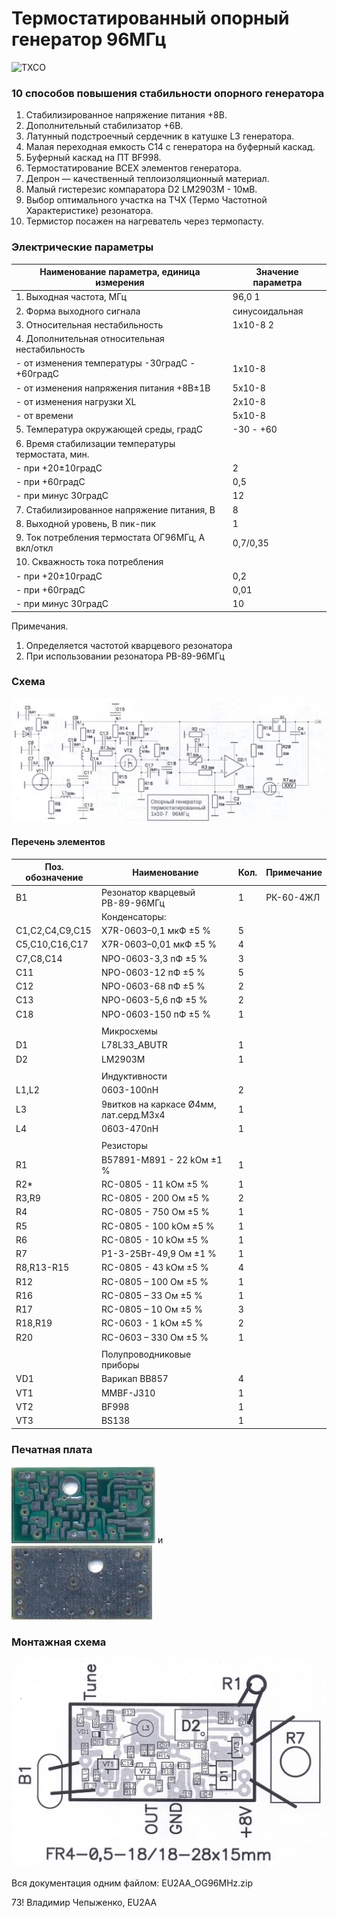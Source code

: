 # Термостатированный опорный генератор 96МГц
![ TXCO ](photo/12_OG96.jpg)

### 10 способов повышения стабильности опорного генератора
1. Стабилизированное напряжение питания +8В.
2. Дополнительный стабилизатор +6В.
3. Латунный подстроечный сердечник в катушке L3 генератора.
4. Малая переходная емкость С14 с генератора на буферный каскад.
5. Буферный каскад на ПТ BF998.
6. Термостатирование ВСЕХ элементов генератора.
7. Депрон — качественный теплоизоляционный материал.
8. Малый гистерезис компаратора D2 LM2903M - 10мВ. 
9. Выбор оптимального участка на ТЧХ (Термо Частотной Характеристике) резонатора.
10. Термистор посажен на нагреватель через термопасту.

### Электрические параметры

|Наименование параметра, единица измерения	|			Значение параметра|
| ----------------------- | -------------------------------- |
| 1. Выходная частота, МГц						| 	96,0           1  | 
| 2. Форма выходного сигнала						| 	синусоидальная | 
| 3. Относительная нестабильность 					| 	1х10-8           2  | 
| 4. Дополнительная относительная нестабильность |    | 
| 	- от изменения температуры  -30градС - +60градС			| 	1х10-8  |  
| 	- от изменения напряжения питания +8В±1В		| 	5х10-8  |  
| 	- от изменения нагрузки XL					| 	2х10-8	  |  
| 	- от времени								| 	5х10-8  |  
| 5. Температура окружающей среды, градС				| 	-30 - +60 | 
| 6. Время стабилизации температуры термостата, мин. | 
| 	- при +20±10градС							| 	2 | 
| 	- при +60градС								| 	0,5 | 
| 	- при минус 30градС							| 	12 | 
| 7. Стабилизированное напряжение питания, В			| 	8 | 
| 8. Выходной уровень, В пик-пик					| 		1 | 
| 9. Ток потребления термостата ОГ96МГц, А  вкл/откл		| 	0,7/0,35 | 
| 10. Скважность тока потребления  | 
| 	- при +20±10градС							| 	0,2 | 
| 	- при +60градС								| 	0,01 | 
| 	- при минус 30градС							| 	10 | 

Примечания.
1. Определяется частотой кварцевого резонатора
2. При использовании резонатора РВ-89-96МГц

### Схема  
![ Схема ](photo/13_OG_sch.jpg)

#### Перечень элементов

| Поз. обозначение	|	Наименование | Кол. | Примечание |
| ----------------------- | -------------------------------- | ----------------------- | -------------------------------- |
| B1 | Резонатор кварцевый РВ-89-96МГц | 1 |  РК-60-4ЖЛ | 
| |  Конденсаторы: |  |  | 
| C1,C2,C4,C9,C15 | X7R-0603–0,1 мкФ ±5 % | 5 |  | 
| C5,C10,C16,C17 | X7R-0603–0,01 мкФ ±5 % | 4 |  | 
| C7,C8,C14 | NPO-0603-3,3 пФ ±5 % | 3 |  | 
 | C11 | NPO-0603-12 пФ ±5 % | 5 |  | 
 | C12 | NPO-0603-68 пФ ±5 % | 2 |  | 
 | C13 | NPO-0603-5,6 пФ ±5 % | 2 |  | 
 | C18 | NPO-0603-150 пФ ±5 % | 1 |  | 
 | | | | |
 |  | Микросхемы |  |  | 
 | D1 | L78L33_ABUTR | 1 |  | 
 | D2 | LM2903M | 1 |  |  | 
 | | | | |
 |  | Индуктивности |  |  | 
 | L1,L2 | 0603-100nH  | 2 |  | 
 | L3 | 9витков на каркасе Ø4мм, лат.серд.М3х4 | 1 |  | 
 | L4 | 0603-470nH | 1 |  | 
 | | | | |
 |  | Резисторы |  |  | 
 | R1 | B57891-M891 - 22 kОм ±1 % | 1 |  | 
 | R2* | RC-0805 - 11 kОм ±5 % | 1 |  | 
 | R3,R9 | RC-0805 - 200 Ом ±5 % | 2 |  | 
 | R4 | RC-0805 - 750 Ом ±5 % | 1 |  | 
 | R5 | RC-0805 - 100 kОм ±5 % | 1 |  | 
 | R6 | RC-0805 - 10 kОм ±5 % | 1 |  | 
 | R7 | P1-3-25Вт-49,9 Ом ±1 % | 1 |  | 
 | R8,R13-R15 | RC-0805 - 43 kОм ±5 % | 4 |  | 
 | R12 | RC-0805 – 100 Ом ±5 % | 1 |  | 
 | R16 | RC-0805 – 33 Ом ±5 % | 1 |  | 
 | R17 | RC-0805 – 10 Ом ±5 % | 3 |  | 
 | R18,R19 | RC-0603 - 1 kОм ±5 % | 2 |  | 
 | R20 | RC-0603 – 330 Ом ±5 % | 1 |  | 
 | | | | |
 |  | Полупроводниковые приборы |  |  | 
 | VD1 | Варикап BB857 | 4 |  | 
 | VT1 | MMBF-J310 | 1 |  | 
 | VT2 | BF998 | 1 |  | 
 | VT3 | BS138 | 1 |  | 

### Печатная плата  
![ Печатная плата ](photo/15_OG_TOP.jpg)  и  
![ Печатная плата ](photo/15_OG_BOT.jpg)

### Монтажная схема 
![ Монтажная схема ](photo/16_OG_TOP.jpg)

Вся документация одним файлом: EU2AA_OG96MHz.zip

73!
Владимир Чепыженко, EU2AA
##
